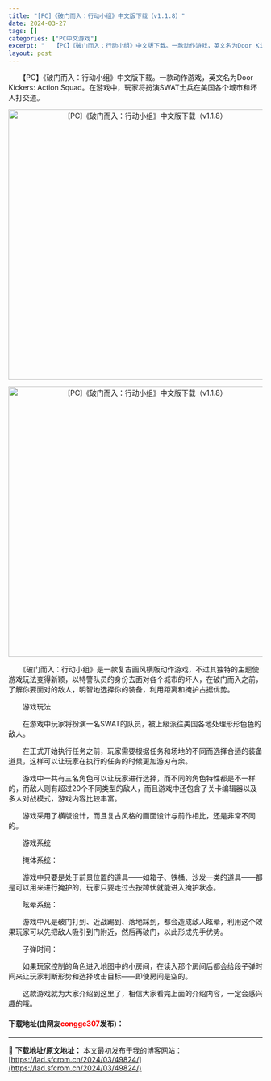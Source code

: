 ```yaml
---
title: "[PC]《破门而入：行动小组》中文版下载（v1.1.8）"
date: 2024-03-27
tags: []
categories: ["PC中文游戏"]
excerpt: "　　【PC】《破门而入：行动小组》中文版下载。一款动作游戏，英文名为Door Kickers: Action Squad。在游戏中，玩家将扮演SWAT士兵在美国各个城市和坏人打交道。 　　《破门而入：行动小组》是一款复古画风横版动作游戏，不过其独特的主题使游戏玩法变得新颖，以特警队员的身份去面对各个&hellip;"
layout: post
---
```


 <p>　　【PC】《破门而入：行动小组》中文版下载。一款动作游戏，英文名为Door Kickers: Action Squad。在游戏中，玩家将扮演SWAT士兵在美国各个城市和坏人打交道。</p> <p align="center"><img align="" border="0" src="https://lad.sfcrom.cn/wp-content/uploads/2024/03/20240327_66036d2829eab.webp" width="535" alt="[PC]《破门而入：行动小组》中文版下载（v1.1.8）" /></p> <p align="center"><img align="" border="0" src="https://lad.sfcrom.cn/wp-content/uploads/2024/03/20240327_66036d2894b82.webp" width="535" alt="[PC]《破门而入：行动小组》中文版下载（v1.1.8）" /></p> <p>　　《破门而入：行动小组》是一款复古画风横版动作游戏，不过其独特的主题使游戏玩法变得新颖，以特警队员的身份去面对各个城市的坏人，在破门而入之前，了解你要面对的敌人，明智地选择你的装备，利用距离和掩护占据优势。</p> <p>　　游戏玩法</p> <p>　　在游戏中玩家将扮演一名SWAT的队员，被上级派往美国各地处理形形色色的敌人。</p> <p>　　在正式开始执行任务之前，玩家需要根据任务和场地的不同而选择合适的装备道具，这样可以让玩家在执行的任务的时候更加游刃有余。</p> <p>　　游戏中一共有三名角色可以让玩家进行选择，而不同的角色特性都是不一样的，而敌人则有超过20个不同类型的敌人，而且游戏中还包含了关卡编辑器以及多人对战模式，游戏内容比较丰富。</p> <p>　　游戏采用了横版设计，而且复古风格的画面设计与前作相比，还是非常不同的。</p> <p>　　游戏系统</p> <p>　　掩体系统：</p> <p>　　游戏中只要是处于前景位置的道具&mdash;&mdash;如箱子、铁桶、沙发一类的道具&mdash;&mdash;都是可以用来进行掩护的，玩家只要走过去按蹲伏就能进入掩护状态。</p> <p>　　眩晕系统：</p> <p>　　游戏中凡是破门打到、近战踢到、落地踩到，都会造成敌人眩晕，利用这个效果玩家可以先把敌人吸引到门附近，然后再破门，以此形成先手优势。</p> <p>　　子弹时间：</p> <p>　　如果玩家控制的角色进入地图中的小房间，在读入那个房间后都会给段子弹时间来让玩家判断形势和选择攻击目标&mdash;&mdash;即使房间是空的。</p> <p>　　这款游戏就为大家介绍到这里了，相信大家看完上面的介绍内容，一定会感兴趣的哦。</p> <p><h4>下载地址(由网友<font color="red">congge307</font>发布)：</h4></p> 

---
📖 **下载地址/原文地址：** 本文最初发布于我的博客网站：[https://lad.sfcrom.cn/2024/03/49824/](https://lad.sfcrom.cn/2024/03/49824/)
